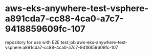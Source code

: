 # aws-eks-anywhere-test-vsphere-a891cda7-cc88-4ca0-a7c7-9418859609fc-107
repository for use with E2E test job aws-eks-anywhere-test-vsphere:a891cda7-cc88-4ca0-a7c7-9418859609fc-107
